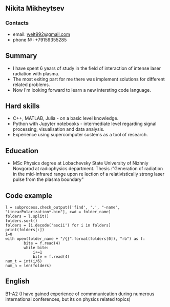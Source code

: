 ## Nikita Mikheytsev 
### Contacts
* email: [welt992@gmail.com](welt992@gmail.com)
* phone №: +79159355285

## Summary
* I have spent 6 years of study in the field of interaction of intense laser radiation with plasma.
* The most exiting part for me there was implement solutions for different related problems.
* Now I'm looking forward to learn a new intersting code language.
## Hard skills
* C++, MATLAB, Julia - on a basic level knowledge.
* Python with Jupyter notebooks - intermediate level regarding signal processing, visualisation and data analysis.
* Experience using supercomputer sustems as a tool of research.
## Education
* MSc Physics degree at Lobachevsky State University of Nizhniy Novgorod at radiophysics department.
  Thesis :"Generation of radiation in the mid-infrared range upon re lection of a relativistically strong laser pulse from the plasma boundary"
## Code example
```
l = subprocess.check_output(['find', '.', "-name", "LinearPolarization*.bin"], cwd = folder_name)
folders = l.split()
folders.sort()
folders = [i.decode('ascii') for i in folders]
print(folders[:])
i=0
with open(folder_name + "/{}".format(folders[0]), "rb") as f:
        bite = f.read(4)
        while bite:
            i+=1
            bite = f.read(4)
num_t = int(i/6)
num_n = len(folders)
```
## English
B1-A2 (I have gained experience of commmunication during numerous international conferences, but its on physics related topics)